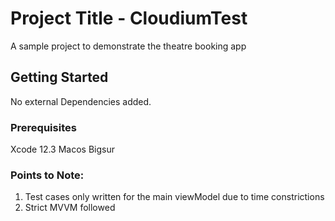 # Project Title - CloudiumTest

A sample project to demonstrate the theatre booking app


## Getting Started

No external Dependencies added.

### Prerequisites

Xcode 12.3
Macos Bigsur


### Points to Note:

1. Test cases only written for the main viewModel due to time constrictions
2. Strict MVVM followed